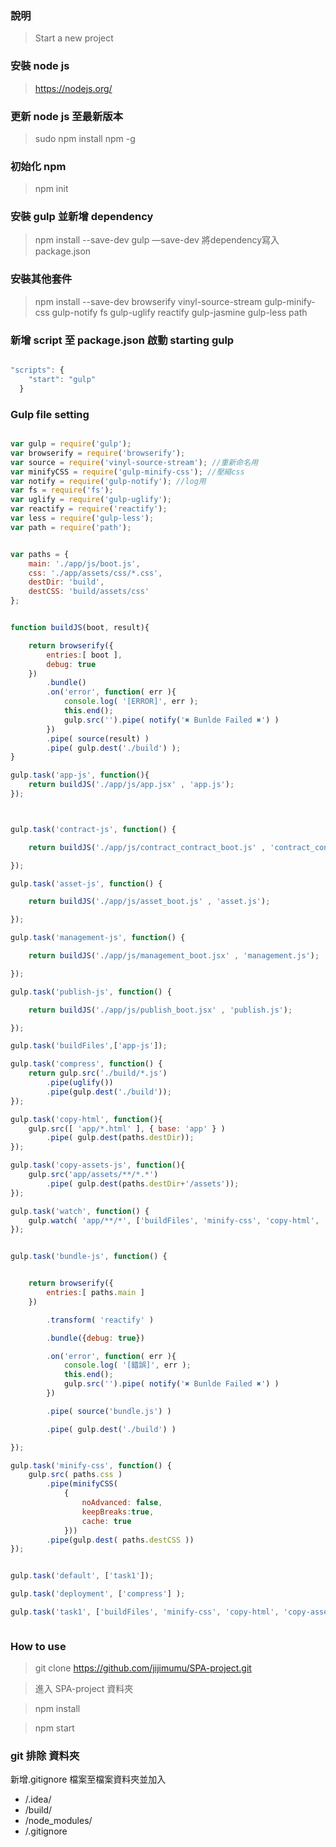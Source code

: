 ### 說明
> Start a new project

### 安裝 node js
> https://nodejs.org/

### 更新 node js 至最新版本
> sudo npm install npm -g

### 初始化 npm
> npm init

### 安裝 gulp 並新增 dependency
> npm install --save-dev gulp
—save-dev 將dependency寫入package.json

### 安裝其他套件
> npm install --save-dev browserify vinyl-source-stream gulp-minify-css gulp-notify fs gulp-uglify reactify gulp-jasmine gulp-less path

### 新增 script 至 package.json 啟動 starting gulp

```js

"scripts": {
    "start": "gulp"
  }

```

### Gulp file setting

```js

var gulp = require('gulp'); 
var browserify = require('browserify'); 
var source = require('vinyl-source-stream'); //重新命名用
var minifyCSS = require('gulp-minify-css'); //壓縮css
var notify = require('gulp-notify'); //log用
var fs = require('fs'); 
var uglify = require('gulp-uglify');
var reactify = require('reactify');
var less = require('gulp-less');
var path = require('path');


var paths = {
    main: './app/js/boot.js',
    css: './app/assets/css/*.css',
    destDir: 'build',
    destCSS: 'build/assets/css'
};


function buildJS(boot, result){

    return browserify({
        entries:[ boot ],
        debug: true
    })
        .bundle()
        .on('error', function( err ){
            console.log( '[ERROR]', err );
            this.end();
            gulp.src('').pipe( notify('✖ Bunlde Failed ✖') )
        })
        .pipe( source(result) )
        .pipe( gulp.dest('./build') );
}

gulp.task('app-js', function(){
    return buildJS('./app/js/app.jsx' , 'app.js');
});



gulp.task('contract-js', function() {

    return buildJS('./app/js/contract_contract_boot.js' , 'contract_contract.js');

});

gulp.task('asset-js', function() {

    return buildJS('./app/js/asset_boot.js' , 'asset.js');

});

gulp.task('management-js', function() {

    return buildJS('./app/js/management_boot.jsx' , 'management.js');

});

gulp.task('publish-js', function() {

    return buildJS('./app/js/publish_boot.jsx' , 'publish.js');

});

gulp.task('buildFiles',['app-js']);

gulp.task('compress', function() {
    return gulp.src('./build/*.js')
        .pipe(uglify())
        .pipe(gulp.dest('./build'));
});

gulp.task('copy-html', function(){
    gulp.src([ 'app/*.html' ], { base: 'app' } )
        .pipe( gulp.dest(paths.destDir));
});

gulp.task('copy-assets-js', function(){
    gulp.src('app/assets/**/*.*')
        .pipe( gulp.dest(paths.destDir+'/assets'));
});

gulp.task('watch', function() {
    gulp.watch( 'app/**/*', ['buildFiles', 'minify-css', 'copy-html', 'copy-assets-js'] );
});


gulp.task('bundle-js', function() {


    return browserify({
        entries:[ paths.main ]
    })

        .transform( 'reactify' )

        .bundle({debug: true})

        .on('error', function( err ){
            console.log( '[錯誤]', err );
            this.end();
            gulp.src('').pipe( notify('✖ Bunlde Failed ✖') )
        })

        .pipe( source('bundle.js') )

        .pipe( gulp.dest('./build') )

});

gulp.task('minify-css', function() {
    gulp.src( paths.css )
        .pipe(minifyCSS(
            {
                noAdvanced: false,
                keepBreaks:true,
                cache: true
            }))
        .pipe(gulp.dest( paths.destCSS ))
});


gulp.task('default', ['task1']);

gulp.task('deployment', ['compress'] );

gulp.task('task1', ['buildFiles', 'minify-css', 'copy-html', 'copy-assets-js', 'watch'] );



```

### How to use

> git clone https://github.com/jijimumu/SPA-project.git

> 進入 SPA-project 資料夾

> npm install

> npm start


### git 排除 資料夾

新增.gitignore 檔案至檔案資料夾並加入

 - /.idea/
 - /build/
 - /node_modules/
 - /.gitignore


